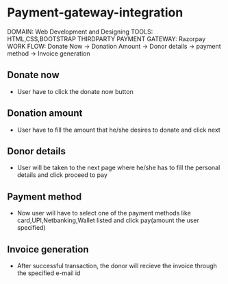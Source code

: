 # Payment-gateway-integration #
DOMAIN: Web Development and Designing
TOOLS: HTML,CSS,BOOTSTRAP
THIRDPARTY PAYMENT GATEWAY: Razorpay
WORK FLOW: Donate Now -> Donation Amount -> Donor details -> payment method -> Invoice generation

## Donate now ##
  * User have to click the donate now button 
## Donation amount ##
  * User have to fill the amount that he/she desires to donate and click next
## Donor details ##
  * User will be taken to the next page where he/she has to fill the personal details and click proceed to pay
## Payment method ##
  * Now user will have to select one of the payment methods like card,UPI,Netbanking,Wallet listed and click pay(amount the user specified)
## Invoice generation ##
  * After successful transaction, the donor will recieve the invoice through the specified e-mail id
